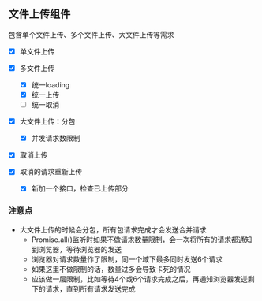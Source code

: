 ## 文件上传组件

包含单个文件上传、多个文件上传、大文件上传等需求

- [x] 单文件上传

- [x] 多文件上传
  - [x] 统一loading
  - [x] 统一上传
  - [ ] 统一取消

- [x] 大文件上传：分包
  - [x] 并发请求数限制

- [x] 取消上传

- [x] 取消的请求重新上传
  - [x] 新加一个接口，检查已上传部分

### 注意点
- 大文件上传的时候会分包，所有包请求完成才会发送合并请求
  - Promise.all()监听时如果不做请求数量限制，会一次将所有的请求都通知到浏览器，等待浏览器的发送
  - 浏览器对请求数量作了限制，同一个域下最多同时发送6个请求
  - 如果这里不做限制的话，数量过多会导致卡死的情况
  - 应该做一层限制，比如等待4个或6个请求完成之后，再通知浏览器发送剩下的请求，直到所有请求发送完成
